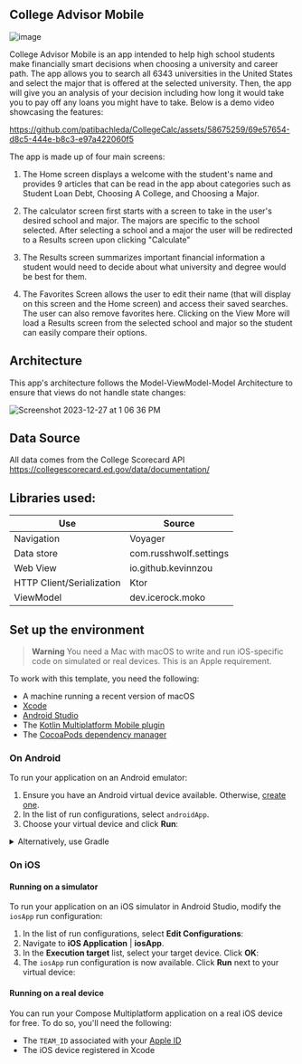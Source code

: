 
## College Advisor Mobile
![image](https://github.com/patibachleda/CollegeCalc/assets/58675259/cc89297e-b6bc-483e-ad31-c2cc34ababa7)

College Advisor Mobile is an app intended to help high school students make financially smart decisions when choosing a university and career path. The app allows you to search all 6343 universities in the United States and select the major that is offered at the selected university. Then, the app will give you an analysis of your decision including how long it would take you to pay off any loans you might have to take. Below is a demo video showcasing the features:

https://github.com/patibachleda/CollegeCalc/assets/58675259/69e57654-d8c5-444e-b8c3-e97a422060f5

The app is made up of four main screens:

1. The Home screen displays a welcome with the student's name and provides 9 articles that can be read in the app about categories such as Student Loan Debt, Choosing A College, and Choosing a Major.

2. The calculator screen first starts with a screen to take in the user's desired school and major. The majors are specific to the school selected. After selecting a school and a major the user will be redirected to a Results screen upon clicking "Calculate"

3. The Results screen summarizes important financial information a student would need to decide about what university and degree would be best for them.
   
5. The Favorites Screen allows the user to edit their name (that will display on this screen and the Home screen) and access their saved searches. The user can also remove favorites here. Clicking on the View More will load a Results screen from the selected school and major so the student can easily compare their options.

## Architecture 
This app's architecture follows the Model-ViewModel-Model Architecture to ensure that views do not handle state changes:

![Screenshot 2023-12-27 at 1 06 36 PM](https://github.com/patibachleda/CollegeCalc/assets/58675259/b94b5f83-6da9-41f0-9207-e6507b7a3cac)

## Data Source
All data comes from the College Scorecard API
https://collegescorecard.ed.gov/data/documentation/

## Libraries used:

|      Use      |     Source    |
| ------------- | ------------- |
|  Navigation  |    Voyager    |
|  Data store  | com.russhwolf.settings  |
|   Web View   | io.github.kevinnzou  |
| HTTP Client/Serialization  | Ktor  |
|   ViewModel  | dev.icerock.moko  |

## Set up the environment

> **Warning**
> You need a Mac with macOS to write and run iOS-specific code on simulated or real devices.
> This is an Apple requirement.

To work with this template, you need the following:

* A machine running a recent version of macOS
* [Xcode](https://apps.apple.com/us/app/xcode/id497799835)
* [Android Studio](https://developer.android.com/studio)
* The [Kotlin Multiplatform Mobile plugin](https://plugins.jetbrains.com/plugin/14936-kotlin-multiplatform-mobile)
* The [CocoaPods dependency manager](https://kotlinlang.org/docs/native-cocoapods.html)

### On Android

To run your application on an Android emulator:

1. Ensure you have an Android virtual device available. Otherwise, [create one](https://developer.android.com/studio/run/managing-avds#createavd).
2. In the list of run configurations, select `androidApp`.
3. Choose your virtual device and click **Run**:

<details>
  <summary>Alternatively, use Gradle</summary>

To install an Android application on a real Android device or an emulator, run `./gradlew installDebug` in the terminal.

</details>

### On iOS

#### Running on a simulator

To run your application on an iOS simulator in Android Studio, modify the `iosApp` run configuration:

1. In the list of run configurations, select **Edit Configurations**:
2. Navigate to **iOS Application** | **iosApp**.
3. In the **Execution target** list, select your target device. Click **OK**:
4. The `iosApp` run configuration is now available. Click **Run** next to your virtual device:


#### Running on a real device

You can run your Compose Multiplatform application on a real iOS device for free.
To do so, you'll need the following:

* The `TEAM_ID` associated with your [Apple ID](https://support.apple.com/en-us/HT204316)
* The iOS device registered in Xcode
